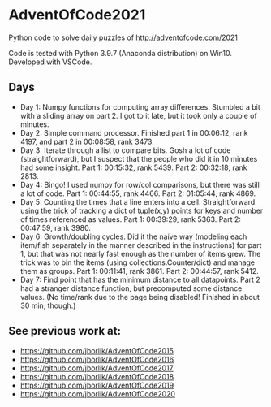 # AdventOfCode2021

Python code to solve daily puzzles of http://adventofcode.com/2021

Code is tested with Python 3.9.7 (Anaconda distribution) on Win10. Developed with VSCode.

## Days

* Day 1:  Numpy functions for computing array differences.  Stumbled a bit with a sliding array on part 2.  I got to it late, but it took only a couple of minutes.
* Day 2:  Simple command processor.  Finished  part 1 in 00:06:12, rank 4197, and part 2 in 00:08:58, rank 3473.
* Day 3:  Iterate through a list to compare bits.  Gosh a lot of code (straightforward), but I suspect that the people who did it in 10 minutes had some insight.  Part 1:  00:15:32, rank 5439.  Part 2: 00:32:18, rank 2813.
* Day 4:  Bingo!  I used numpy for row/col comparisons, but there was still a lot of code.  Part 1: 00:44:55, rank  4466.  Part 2: 01:05:44, rank 4869.
* Day 5:  Counting the times that a line enters into a cell.  Straightforward using the trick of tracking a dict of tuple(x,y) points for keys and number of times referenced as values.  Part 1:  00:39:29, rank 5363.  Part 2: 00:47:59, rank  3980.
* Day 6:  Growth/doubling cycles.  Did it the naive way (modeling each item/fish separately in the manner described in the instructions) for part 1, but that was not nearly fast enough as the number of items grew.  The trick was to bin the items (using collections.Counter/dict) and manage them as groups.    Part 1: 00:11:41, rank 3861.  Part 2: 00:44:57, rank 5412.
* Day 7:  Find point that has the minimum distance to all datapoints.  Part 2 had a stranger distance function, but precomputed some distance values.  (No time/rank due to the page being disabled!  Finished in about 30 min, though.)



## See previous work at:
* https://github.com/jborlik/AdventOfCode2015
* https://github.com/jborlik/AdventOfCode2016
* https://github.com/jborlik/AdventOfCode2017
* https://github.com/jborlik/AdventOfCode2018
* https://github.com/jborlik/AdventOfCode2019
* https://github.com/jborlik/AdventOfCode2020